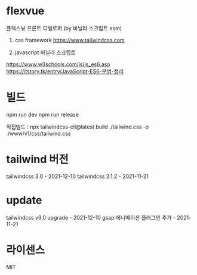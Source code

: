 # flexvue
플렉스뷰 프론트 디벨로퍼 (by 바닐라 스크립트 esm)

1. css framework
https://www.tailwindcss.com

2. javascript
바닐라 스크립트

https://www.w3schools.com/js/js_es6.asp
https://itstory.tk/entry/JavaScript-ES6-문법-정리

# 빌드 
npm run dev 
npm run release 

직접빌드 : npx tailwindcss-cli@latest build ./tailwind.css -o ./www/v1/css/tailwind.css

# tailwind 버전
tailwindcss 3.0     - 2021-12-10
tailwindcss 2.1.2   - 2021-11-21

# update
tailwindcss v3.0 upgrade    - 2021-12-10
gsap 에니메이션 플러그인 추가     - 2021-11-21

# 라이센스
MIT 

